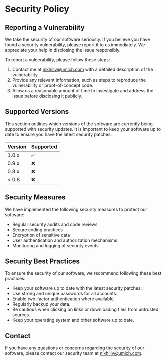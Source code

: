 # Security Policy

## Reporting a Vulnerability

We take the security of our software seriously. If you believe you have found a security vulnerability, please report it to us immediately. We appreciate your help in disclosing the issue responsibly.

To report a vulnerability, please follow these steps:

1. Contact me at [nikhillv@umich.com](mailto:nikhillv@umich.com) with a detailed description of the vulnerability.
2. Provide any relevant information, such as steps to reproduce the vulnerability or proof-of-concept code.
3. Allow us a reasonable amount of time to investigate and address the issue before disclosing it publicly.

## Supported Versions

This section outlines which versions of the software are currently being supported with security updates. It is important to keep your software up to date to ensure you have the latest security patches.

| Version | Supported          |
| ------- | ------------------ |
| 1.0.x   | :white_check_mark: |
| 0.9.x   | :x:                |
| 0.8.x   | :x:                |
| < 0.8   | :x:                |

## Security Measures

We have implemented the following security measures to protect our software:

- Regular security audits and code reviews
- Secure coding practices
- Encryption of sensitive data
- User authentication and authorization mechanisms
- Monitoring and logging of security events

## Security Best Practices

To ensure the security of our software, we recommend following these best practices:

- Keep your software up to date with the latest security patches.
- Use strong and unique passwords for all accounts.
- Enable two-factor authentication where available.
- Regularly backup your data.
- Be cautious when clicking on links or downloading files from untrusted sources.
- Keep your operating system and other software up to date.

## Contact

If you have any questions or concerns regarding the security of our software, please contact our security team at [nikhillv@umich.com](nikhillv@umich.com).